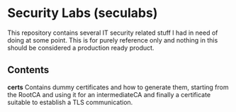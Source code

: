 # Security Labs (seculabs)
This repository contains several IT security related stuff I had in need of doing at some point.
This is for purely reference only and nothing in this should be considered a production ready product.

## Contents
**certs**
Contains dummy certificates and how to generate them, starting from the RootCA and using it for an intermediateCA
 and finally a certificate suitable to establish a TLS communication.